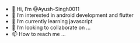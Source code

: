 - 👋 Hi, I’m @Ayush-Singh0011
- 👀 I’m interested in android development and flutter 
- 🌱 I’m currently learning javascript 
- 💞️ I’m looking to collaborate on ...
- 📫 How to reach me ...

<!---
Ayush-Singh0011/Ayush-Singh0011 is a ✨ special ✨ repository because its `README.md` (this file) appears on your GitHub profile.
You can click the Preview link to take a look at your changes.
--->
